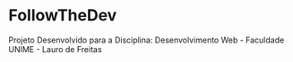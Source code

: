 # FollowTheDev
Projeto Desenvolvido para a Disciplina: Desenvolvimento Web - Faculdade UNIME - Lauro de Freitas
